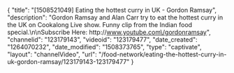 {
    "title": "[1508521049] Eating the hottest curry in UK - Gordon Ramsay",
    "description": "Gordon Ramsay and Alan Carr try to eat the hottest curry in the UK on Cookalong Live show. Funny clip from the Indian food special.\n\nSubscribe Here: http:\/\/www.youtube.com\/gordonramsay",
    "channelid": "123179143",
    "videoid": "123179477",
    "date_created": "1264070232",
    "date_modified": "1508373765",
    "type": "captivate",
    "layout": "channelVideo",
    "url": "\/food-network\/eating-the-hottest-curry-in-uk-gordon-ramsay\/123179143-123179477"
}